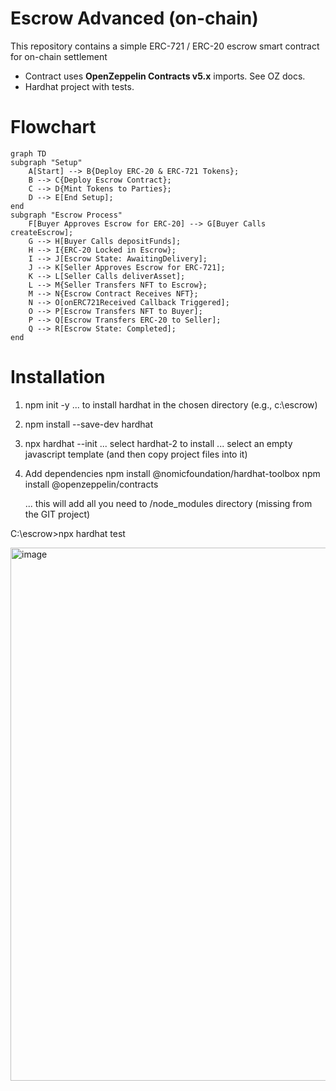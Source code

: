 
# Escrow Advanced (on-chain)

This repository contains a simple ERC-721 / ERC-20 escrow smart contract for on-chain settlement

- Contract uses **OpenZeppelin Contracts v5.x** imports. See OZ docs.  
- Hardhat project with tests.
 
# Flowchart

    graph TD
    subgraph "Setup"
        A[Start] --> B{Deploy ERC-20 & ERC-721 Tokens};
        B --> C{Deploy Escrow Contract};
        C --> D{Mint Tokens to Parties};
        D --> E[End Setup];
    end
    subgraph "Escrow Process"
        F[Buyer Approves Escrow for ERC-20] --> G[Buyer Calls createEscrow];
        G --> H[Buyer Calls depositFunds];
        H --> I{ERC-20 Locked in Escrow};
        I --> J[Escrow State: AwaitingDelivery];
        J --> K[Seller Approves Escrow for ERC-721];
        K --> L[Seller Calls deliverAsset];
        L --> M{Seller Transfers NFT to Escrow};
        M --> N{Escrow Contract Receives NFT};
        N --> O[onERC721Received Callback Triggered];
        O --> P[Escrow Transfers NFT to Buyer];
        P --> Q[Escrow Transfers ERC-20 to Seller];
        Q --> R[Escrow State: Completed];
    end


# Installation


1. npm init -y
... to install hardhat in the chosen directory (e.g., c:\escrow)
2. npm install --save-dev hardhat
3. npx hardhat --init
... select hardhat-2 to install
... select an empty javascript template (and then copy project files into it)
4. Add dependencies
   npm install @nomicfoundation/hardhat-toolbox
   npm install @openzeppelin/contracts

   ... this will add all you need to /node_modules directory (missing from the GIT project)
   
C:\escrow>npx hardhat test

<img width="887" height="853" alt="image" src="https://github.com/user-attachments/assets/4e5da802-b65e-448c-ae6f-021bc988e7ad" />


